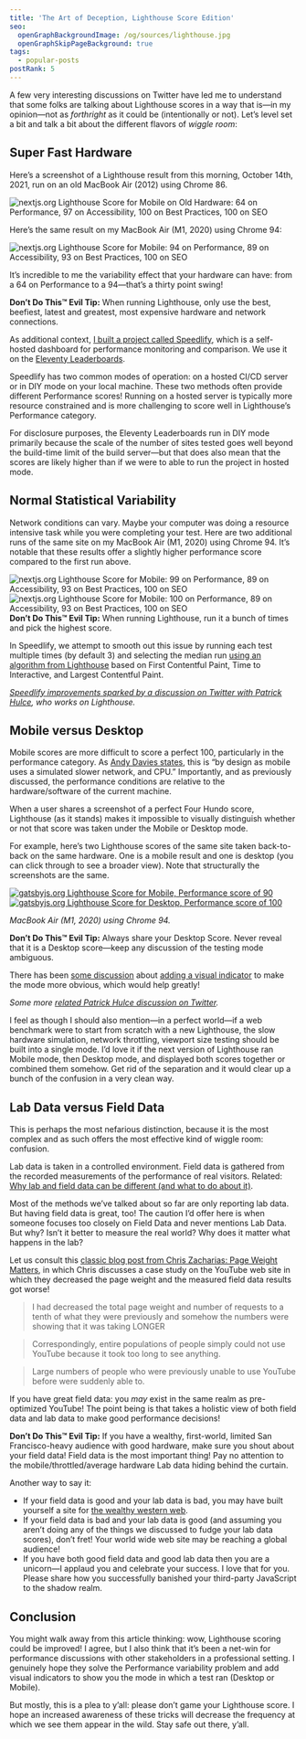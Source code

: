 ```yaml
---
title: 'The Art of Deception, Lighthouse Score Edition'
seo:
  openGraphBackgroundImage: /og/sources/lighthouse.jpg
  openGraphSkipPageBackground: true
tags:
  - popular-posts
postRank: 5
---
```

A few very interesting discussions on Twitter have led me to understand that some folks are talking about Lighthouse scores in a way that is—in my opinion—not as _forthright_ as it could be (intentionally or not). Let’s level set a bit and talk a bit about the different flavors of <em>wiggle room</em>:

## Super Fast Hardware

Here’s a screenshot of a Lighthouse result from this morning, October 14th, 2021, run on an old MacBook Air (2012) using Chrome 86.

<img src="/web/img/posts/lighthouse/nextjs-mobile-old-hardware.png" alt="nextjs.org Lighthouse Score for Mobile on Old Hardware: 64 on Performance, 97 on Accessibility, 100 on Best Practices, 100 on SEO" class="primary">

Here’s the same result on my MacBook Air (M1, 2020) using Chrome 94:

<img src="/web/img/posts/lighthouse/nextjs-mobile-new-hardware.png" alt="nextjs.org Lighthouse Score for Mobile: 94 on Performance, 89 on Accessibility, 93 on Best Practices, 100 on SEO" class="primary">

It’s incredible to me the variability effect that your hardware can have: from a 64 on Performance to a 94—that’s a thirty point swing!

<div class="livedemo livedemo-evil">
  <strong>Don’t Do This™ Evil Tip:</strong> When running Lighthouse, only use the best, beefiest, latest and greatest, most expensive hardware and network connections.
</div>


As additional context, [I built a project called Speedlify](https://www.zachleat.com/web/speedlify/), which is a self-hosted dashboard for performance monitoring and comparison. We use it on the [Eleventy Leaderboards](https://www.11ty.dev/speedlify/).

Speedlify has two common modes of operation: on a hosted CI/CD server or in DIY mode on your local machine. These two methods often provide different Performance scores! Running on a hosted server is typically more resource constrained and is more challenging to score well in Lighthouse’s Performance category.

For disclosure purposes, the Eleventy Leaderboards run in DIY mode primarily because the scale of the number of sites tested goes well beyond the build-time limit of the build server—but that does also mean that the scores are likely higher than if we were to able to run the project in hosted mode.

## Normal Statistical Variability

Network conditions can vary. Maybe your computer was doing a resource intensive task while you were completing your test. Here are two additional runs of the same site on my MacBook Air (M1, 2020) using Chrome 94. It’s notable that these results offer a slightly higher performance score compared to the first run above.

<div class="flex flex-nowrap">
  <div><img src="/web/img/posts/lighthouse/nextjs-mobile-variability.png" alt="nextjs.org Lighthouse Score for Mobile: 99 on Performance, 89 on Accessibility, 93 on Best Practices, 100 on SEO"></div>
  <div><img src="/web/img/posts/lighthouse/nextjs-mobile-variability-2.png" alt="nextjs.org Lighthouse Score for Mobile: 100 on Performance, 89 on Accessibility, 93 on Best Practices, 100 on SEO"></div>
</div>

<div class="livedemo livedemo-evil">
  <strong>Don’t Do This™ Evil Tip:</strong> When running Lighthouse, run it a bunch of times and pick the highest score.
</div>

In Speedlify, we attempt to smooth out this issue by running each test multiple times (by default 3) and selecting the median run [using an algorithm from Lighthouse](https://github.com/zachleat/performance-leaderboard/blob/21aaeab55cc8e861a0d73ef12bf43df4ada8230c/lib/lh-median-run.js#L34) based on First Contentful Paint, Time to Interactive, and Largest Contentful Paint.

_[Speedlify improvements sparked by a discussion on Twitter with Patrick Hulce](https://twitter.com/zachleat/status/1280348896166895617), who works on Lighthouse._

## Mobile versus Desktop

Mobile scores are more difficult to score a perfect 100, particularly in the performance category. As [Andy Davies states](https://twitter.com/AndyDavies/status/1286355283749539840), this is “by design as mobile uses a simulated slower network, and CPU.” Importantly, and as previously discussed, the performance conditions are relative to the hardware/software of the current machine.

When a user shares a screenshot of a perfect Four Hundo score, Lighthouse (as it stands) makes it impossible to visually distinguish whether or not that score was taken under the Mobile or Desktop mode.

For example, here’s two Lighthouse scores of the same site taken back-to-back on the same hardware. One is a mobile result and one is desktop (you can click through to see a broader view). Note that structurally the screenshots are the same.

<div class="flex flex-nowrap">
  <div>
    <a href="/web/img/posts/lighthouse/gatsbyjs-mobile.png"><img src="/web/img/posts/lighthouse/gatsbyjs-mobile-zoomed.png" alt="gatsbyjs.org Lighthouse Score for Mobile, Performance score of 90"></a>
  </div>
  <div>
    <a href="/web/img/posts/lighthouse/gatsbyjs-desktop.png"><img src="/web/img/posts/lighthouse/gatsbyjs-desktop-zoomed.png" alt="gatsbyjs.org Lighthouse Score for Desktop, Performance score of 100"></a>
  </div>
</div>

_MacBook Air (M1, 2020) using Chrome 94._

<div class="livedemo livedemo-evil">
  <strong>Don’t Do This™ Evil Tip:</strong> Always share your Desktop Score. Never reveal that it is a Desktop score—keep any discussion of the testing mode ambiguous.
</div>

There has been [some discussion](https://github.com/GoogleChrome/lighthouse/issues/9379) about [adding a visual indicator](https://github.com/GoogleChrome/lighthouse/issues/8178) to make the mode more obvious, which would help greatly!

_Some more [related  Patrick Hulce discussion on Twitter](https://twitter.com/zachleat/status/1286345175149826052)._

I feel as though I should also mention—in a perfect world—if a web benchmark were to start from scratch with a new Lighthouse, the slow hardware simulation, network throttling, viewport size testing should be built into a single mode. I’d love it if the next version of Lighthouse ran Mobile mode, then Desktop mode, and displayed both scores together or combined them somehow. Get rid of the separation and it would clear up a bunch of the confusion in a very clean way.

## Lab Data versus Field Data

This is perhaps the most nefarious distinction, because it is the most complex and as such offers the most effective kind of wiggle room: confusion.

Lab data is taken in a controlled environment. Field data is gathered from the recorded measurements of the performance of real visitors. Related: [Why lab and field data can be different (and what to do about it)](https://web.dev/lab-and-field-data-differences/).

Most of the methods we’ve talked about so far are only reporting lab data. But having field data is great, too! The caution I’d offer here is when someone focuses too closely on Field Data and never mentions Lab Data. But why? Isn’t it better to measure the real world? Why does it matter what happens in the lab?

Let us consult this [classic blog post from Chris Zacharias: Page Weight Matters](https://blog.chriszacharias.com/page-weight-matters), in which Chris discusses a case study on the YouTube web site in which they decreased the page weight and the measured field data results got worse!

> I had decreased the total page weight and number of requests to a tenth of what they were previously and somehow the numbers were showing that it was taking LONGER

> Correspondingly, entire populations of people simply could not use YouTube because it took too long to see anything.

> Large numbers of people who were previously unable to use YouTube before were suddenly able to.

If you have great field data: you _may_ exist in the same realm as pre-optimized YouTube! The point being is that takes a holistic view of both field data and lab data to make good performance decisions!

<div class="livedemo livedemo-evil">
  <strong>Don’t Do This™ Evil Tip:</strong> If you have a wealthy, first-world, limited San Francisco-heavy audience with good hardware, make sure you shout about your field data! Field data is the most important thing! Pay no attention to the mobile/throttled/average hardware Lab data hiding behind the curtain.
</div>

Another way to say it:

* If your field data is good and your lab data is bad, you may have built yourself a site for [the wealthy western web](https://www.smashingmagazine.com/2017/03/world-wide-web-not-wealthy-western-web-part-1/).
* If your field data is bad and your lab data is good (and assuming you aren’t doing any of the things we discussed to fudge your lab data scores), don’t fret! Your world wide web site may be reaching a global audience!
* If you have both good field data and good lab data then you are a unicorn—I applaud you and celebrate your success. I love that for you. Please share how you successfully banished your third-party JavaScript to the shadow realm.

## Conclusion

You might walk away from this article thinking: wow, Lighthouse scoring could be improved! I agree, but I also think that it’s been a net-win for performance discussions with other stakeholders in a professional setting. I genuinely hope they solve the Performance variability problem and add visual indicators to show you the mode in which a test ran (Desktop or Mobile).

But mostly, this is a plea to y’all: please don’t game your Lighthouse score. I hope an increased awareness of these tricks will decrease the frequency at which we see them appear in the wild. Stay safe out there, y’all.
